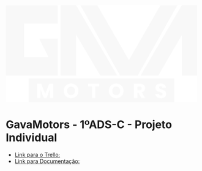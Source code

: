 <img src ="https://github.com/GuiGavassa/Gavassa-ProjetoIndividual/blob/master/public/assets/imgs/Logo-GavaMotors-White.png" width="500">

# GavaMotors - 1ºADS-C - Projeto Individual


- [Link para o Trello:](https://trello.com/invite/b/s39fZZXH/ATTI9cda3a80dbd0dae95f63230613572c4f9E340AAF/projeto-individual)
- [Link para Documentação:](https://bandteccom-my.sharepoint.com/:w:/g/personal/guilherme_siqueira_sptech_school/EfROFuXm5HZMgFlJt6eJxhoBHAr6SN4ZJ-PpxAPzZFrqnQ?e=jY4wWH)
